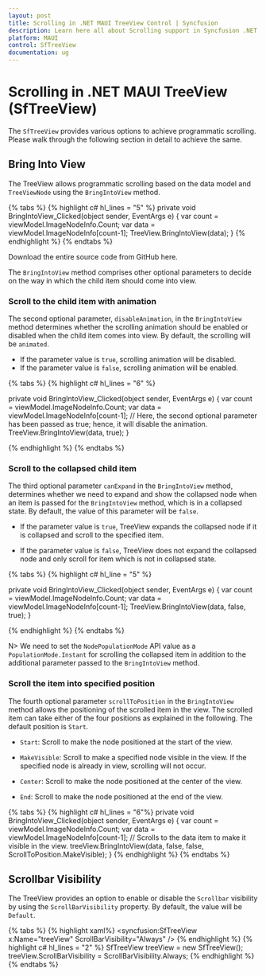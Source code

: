 ```yaml
---
layout: post
title: Scrolling in .NET MAUI TreeView Control | Syncfusion
description: Learn here all about Scrolling support in Syncfusion .NET MAUI TreeView (SfTreeView) Control and more.
platform: MAUI
control: SfTreeView
documentation: ug
---
```


# Scrolling in .NET MAUI TreeView (SfTreeView)

The `SfTreeView` provides various options to achieve programmatic scrolling. Please walk through the following section in detail to achieve the same.

## Bring Into View

The TreeView allows programmatic scrolling based on the data model and `TreeViewNode` using the `BringIntoView` method.

{% tabs %}
{% highlight c# hl_lines = "5" %}
private void BringIntoView_Clicked(object sender, EventArgs e)
{
    var count = viewModel.ImageNodeInfo.Count;
    var data = viewModel.ImageNodeInfo[count-1];
    TreeView.BringIntoView(data);
}
{% endhighlight %}
{% endtabs %}

Download the entire source code from GitHub here.

The `BringIntoView` method comprises other optional parameters to decide on the way in which the child item should come into view.

### Scroll to the child item with animation

The second optional parameter, `disableAnimation`, in the `BringIntoView` method determines whether the scrolling animation should be enabled or disabled when the child item comes into view. By default, the scrolling will be `animated`.

* If the parameter value is `true`, scrolling animation will be disabled.
* If the parameter value is `false`, scrolling animation will be enabled.

{% tabs %}
{% highlight c# hl_lines = "6" %}

private void BringIntoView_Clicked(object sender, EventArgs e)
{
    var count = viewModel.ImageNodeInfo.Count;
    var data = viewModel.ImageNodeInfo[count-1];
    // Here, the second optional parameter has been passed as true; hence, it will disable the animation.
    TreeView.BringIntoView(data, true);
}

{% endhighlight %}
{% endtabs %}

### Scroll to the collapsed child item

The third optional parameter `canExpand` in the `BringIntoView` method, determines whether we need to expand and show the collapsed node when an item is passed for the `BringIntoView` method, which is in a collapsed state. By default, the value of this parameter will be `false`.

* If the parameter value is `true`, TreeView expands the collapsed node if it is collapsed and scroll to the specified item.

* If the parameter value is `false`, TreeView does not expand the collapsed node and only scroll for item which is not in collapsed state.

{% tabs %}
{% highlight c# hl_line = "5" %}

private void BringIntoView_Clicked(object sender, EventArgs e)
{
    var count = viewModel.ImageNodeInfo.Count;
    var data = viewModel.ImageNodeInfo[count-1];
    TreeView.BringIntoView(data, false, true);
}

{% endhighlight %}
{% endtabs %}

N> We need to set the `NodePopulationMode` API value as a `PopulationMode.Instant` for scrolling the collapsed item in addition to the additional parameter passed to the `BringIntoView` method.

### Scroll the item into specified position

The fourth optional parameter `scrollToPosition` in the `BringIntoView` method allows the positioning of the scrolled item in the view. The scrolled item can take either of the four positions as explained in the following. The default position is `Start`.

* `Start`: Scroll to make the node positioned at the start of the view.

* `MakeVisible`: Scroll to make a specified node visible in the view. If the specified node is already in view, scrolling will not occur.

* `Center`: Scroll to make the node positioned at the center of the view.

* `End`: Scroll to make the node positioned at the end of the view.

{% tabs %}
{% highlight c# hl_lines = "6"%}
private void BringIntoView_Clicked(object sender, EventArgs e)
{
    var count = viewModel.ImageNodeInfo.Count;
    var data = viewModel.ImageNodeInfo[count-1];
    // Scrolls to the data item to make it visible in the view.
    treeView.BringIntoView(data, false, false, ScrollToPosition.MakeVisible);
}
{% endhighlight %}
{% endtabs %}

## Scrollbar Visibility

The TreeView provides an option to enable or disable the `Scrollbar` visibility by using the `ScrollBarVisibility` property. By default, the value will be `Default`.

{% tabs %}
{% highlight xaml%}
<syncfusion:SfTreeView x:Name="treeView" ScrollBarVisibility="Always" />
{% endhighlight %}
{% highlight c# hl_lines = "2" %}
SfTreeView treeView = new SfTreeView();
treeView.ScrollBarVisibility = ScrollBarVisibility.Always;
{% endhighlight %}
{% endtabs %}